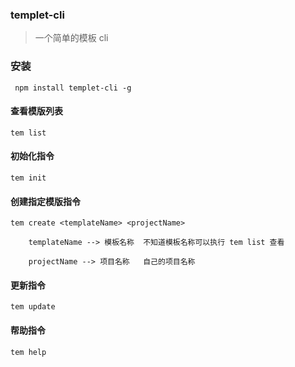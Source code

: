 ### templet-cli

> 一个简单的模板 cli

### 安装

```shell
 npm install templet-cli -g
```

#### 查看模版列表

```shell
tem list
```

#### 初始化指令

```shell
tem init
```

#### 创建指定模版指令

```shell
tem create <templateName> <projectName>

    templateName --> 模板名称  不知道模板名称可以执行 tem list 查看

    projectName --> 项目名称   自己的项目名称
```

#### 更新指令

```shell
tem update

```

#### 帮助指令

```shell
tem help
```
